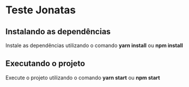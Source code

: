# Teste Jonatas


## Instalando as dependências

Instale as dependências utilizando o comando **yarn install** ou **npm install**

## Executando o projeto

Execute o projeto utilizando o comando **yarn start** ou **npm start**